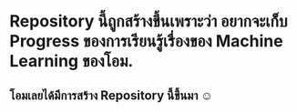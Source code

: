 # Repository นี้ถูกสร้างขึ้นเพราะว่า อยากจะเก็บ Progress ของการเรียนรู้เรื่องของ Machine Learning ของโอม. 
## โอมเลยได้มีการสร้าง Repository นี้ขึ้นมา ☺️
